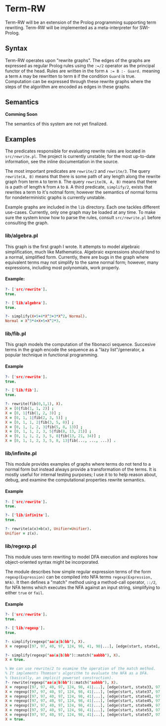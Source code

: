 Term-RW
=========================

Term-RW will be an extension of the Prolog programming supporting term
rewriting. Term-RW will be implemented as a meta-interpreter for SWI-Prolog.


Syntax
-------------------------

Term-RW operates upon "rewrite graphs". The edges of the graphs are expressed
as regular Prolog rules using the `:=/2` operator as the principal functor of
the head. Rules are written in the form `A := B :- Guard.` meaning a term `A`
may be rewritten to term `B` if the condition `Guard` is true. Computation
can be expressed through these rewrite graphs where the steps of the algorithm
are encoded as edges in these graphs.


Semantics
-------------------------

**Comming Soon**

The semantics of this system are not yet finalized.


Examples
-------------------------

The predicates responsible for evaluating rewrite rules are located in
`src/rewrite.pl`. The project is currently unstable; for the most up-to-date
information, see the inline documentation in the source.

The most important predicates are `rewrite/2` and `rewrite/3`. The query
`rewrite(A, B)` means that there is some path of any length along the rewrite
graph from term `A` to term `B`. The query `rewrite(N, A, B)` means that there
is a path of length `N` from `A` to `B`. A third predicate, `simplify/2`, exists
that rewrites a term to it's notmal form; however the semantics of normal forms
for nondeterministic graphs is currently unstable.

Example graphs are included in the `lib` directory. Each one tackles different
use-cases. Currently, only one graph may be loaded at any time. To make sure
the system know how to parse the rules, consult `src/rewrite.pl` before
consulting the graph.


### lib/algebra.pl

This graph is the first graph I wrote. It attempts to model algebraic
simplification, much like Mathematica. Algebraic expressions _should_ tend to
a normal, simplified form. Currently, there are bugs in the graph where
equivalent terms may not simplify to the same normal form; however, many
expressions, including most polynomials, work properly.

#### Example:
```prolog
?- ['src/rewrite'].
true.

?- ['lib/algebra'].
true.

?- simplify(X+5+4*X^3+3*X^2, Normal).
Normal = X^3*4+X+5+X^2*3.
```


### lib/fib.pl

This graph models the computation of the fibonacci sequence. Succesive terms in
the graph encode the sequence as a "lazy list"/generator, a popular technique
in functional programming.

#### Example
```prolog
?- ['src/rewrite'].
true.

?- ['lib/fib'].
true.

?- rewrite(fib(0,1,1), X).
X = [0|fib(1, 1, 2)] ;
X = [0, 1|fib(1, 2, 3)] ;
X = [0, 1, 1|fib(2, 3, 5)] ;
X = [0, 1, 1, 2|fib(3, 5, 8)] ;
X = [0, 1, 1, 2, 3|fib(5, 8, 13)] ;
X = [0, 1, 1, 2, 3, 5|fib(8, 13, 21)] ;
X = [0, 1, 1, 2, 3, 5, 8|fib(13, 21, 34)] ;
X = [0, 1, 1, 2, 3, 5, 8, 13|fib(..., ..., ...)] .
```


### lib/infinite.pl

This module provides examples of graphs where terms do not tend to a normal
form but instead always provide a transformation of the terms. It is mostly
useful for internal testing purposes; I use it to to help reason about, debug,
and examine the computational properties rewrite semantics.

#### Example
```prolog
?- ['src/rewrite'].
true.

?- ['lib/infinite'].
true.

?- rewrite(a(x)=b(x), Unifier=Unifier).
Unifier = z(x).
```


### lib/regexp.pl

This module uses term rewriting to model DFA execution and explores how
object-oriented syntax might be incorporated.

The module describes how simple regular expression terms of the form
`regexp(Expression)` can be compiled into NFA terms `regexp(Expression, NFA)`.
It then defines a "match" method using a method-call operator, `::/2`, for NFA
terms which executes the NFA against an input string, simplifying to either
`true` or `fail`.

#### Example
```prolog
?- ['src/rewrite'].
true.

?- ['lib/regexp'].
true.

?- simplify(regexp("aa(a|b)bb"), X).
X = regexp([97, 97, 40, 97, 124, 98, 41, 98|...], [edge(start, state1, 97), edge(state1, state2, 97), edge(state2, state3, 97), edge(state2, state3, 98), edge(state3, state4, 98), edge(state4, accept, 98)]).

?- simplify(regexp("aa(a|b)bb")::match("aabbb"), X).
X = true.

% We can use rewrite/2 to examine the operation of the match method.
% It implements Thomson's algorithm to evaluate the NFA as a DFA.
% (basically, an implicit powerset construction).
?- rewrite(regexp("aa(a|b)bb")::match("aabbb"), X).
X = regexp([97, 97, 40, 97, 124, 98, 41|...], [edge(start, state33, 97), edge(state33, state34, 97), edge(state34, state35, 97), edge(state34, state35, 98), edge(state35, state36, 98), edge(state36, accept, 98)])::match([97, 97, 98, 98, 98]) ;
X = regexp([97, 97, 40, 97, 124, 98, 41|...], [edge(start, state37, 97), edge(state37, state38, 97), edge(state38, state39, 97), edge(state38, state39, 98), edge(state39, state40, 98), edge(state40, accept, 98)])::match([97, 97, 98, 98, 98], [start]) ;
X = regexp([97, 97, 40, 97, 124, 98, 41|...], [edge(start, state41, 97), edge(state41, state42, 97), edge(state42, state43, 97), edge(state42, state43, 98), edge(state43, state44, 98), edge(state44, accept, 98)])::match([97, 98, 98, 98], [state41]) ;
X = regexp([97, 97, 40, 97, 124, 98, 41|...], [edge(start, state45, 97), edge(state45, state46, 97), edge(state46, state47, 97), edge(state46, state47, 98), edge(state47, state48, 98), edge(state48, accept, 98)])::match([98, 98, 98], [state46]) ;
X = regexp([97, 97, 40, 97, 124, 98, 41|...], [edge(start, state49, 97), edge(state49, state50, 97), edge(state50, state51, 97), edge(state50, state51, 98), edge(state51, state52, 98), edge(state52, accept, 98)])::match([98, 98], [state51]) ;
X = regexp([97, 97, 40, 97, 124, 98, 41|...], [edge(start, state53, 97), edge(state53, state54, 97), edge(state54, state55, 97), edge(state54, state55, 98), edge(state55, state56, 98), edge(state56, accept, 98)])::match([98], [state56]) ;
X = regexp([97, 97, 40, 97, 124, 98, 41|...], [edge(start, state57, 97), edge(state57, state58, 97), edge(state58, state59, 97), edge(state58, state59, 98), edge(state59, state60, 98), edge(state60, accept, 98)])::match([], [accept]) ;
X = true.
```
